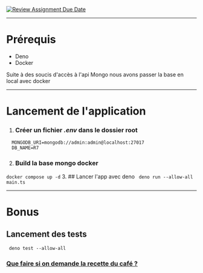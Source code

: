 [![Review Assignment Due Date](https://classroom.github.com/assets/deadline-readme-button-22041afd0340ce965d47ae6ef1cefeee28c7c493a6346c4f15d667ab976d596c.svg)](https://classroom.github.com/a/5DxnKIye)


---
# Prérequis

- Deno
- Docker

Suite à des soucis d'accès à l'api Mongo nous avons passer la base en local avec docker

---
# Lancement de l'application

1. ### Créer un fichier **_.env_** dans le dossier root
  ```
    MONGODB_URI=mongodb://admin:admin@localhost:27017
    DB_NAME=R7
  ```
2. ### Build la base mongo docker
`docker compose up -d`
3. ## Lancer l'app avec deno 
` deno run --allow-all main.ts`
 
--- 
# Bonus
## Lancement des tests
` deno test --allow-all`

### [Que faire si on demande la recette du café ?](localhost:8000/recipes/coffe)